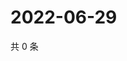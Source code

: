 # 2022-06-29

共 0 条

<!-- BEGIN WEIBO -->
<!-- 最后更新时间 Wed Jun 29 2022 16:07:04 GMT+0800 (China Standard Time) -->

<!-- END WEIBO -->
